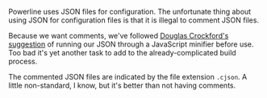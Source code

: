 Powerline uses JSON files for configuration. The unfortunate thing about using JSON for configuration files is that it is illegal to comment JSON files.

Because we want comments, we've followed [Douglas Crockford's suggestion][json-comments] of running our JSON through a JavaScript minifier before use. Too bad it's yet another task to add to the already-complicated build process.

The commented JSON files are indicated by the file extension ``.cjson``. A little non-standard, I know, but it's better than not having comments.

[json-comments]: https://plus.google.com/+DouglasCrockfordEsq/posts/RK8qyGVaGSr
